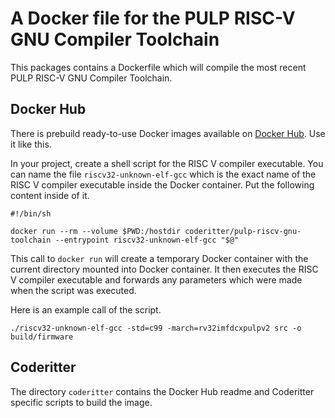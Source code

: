 # A Docker file for the PULP RISC-V GNU Compiler Toolchain

This packages contains a Dockerfile which will compile the most recent PULP RISC-V GNU Compiler Toolchain.

## Docker Hub

There is prebuild ready-to-use Docker images available on [Docker Hub](https://hub.docker.com/r/coderitter/pulp-riscv-gnu-toolchain). Use it like this.

In your project, create a shell script for the RISC V compiler executable. You can name the file `riscv32-unknown-elf-gcc` which is the exact name of the RISC V compiler executable inside the Docker container. Put the following content inside of it.

```
#!/bin/sh

docker run --rm --volume $PWD:/hostdir coderitter/pulp-riscv-gnu-toolchain --entrypoint riscv32-unknown-elf-gcc "$@"
```

This call to `docker run` will create a temporary Docker container with the current directory mounted into Docker container. It then executes the RISC V compiler executable and forwards any parameters which were made when the script was executed.

Here is an example call of the script.

```
./riscv32-unknown-elf-gcc -std=c99 -march=rv32imfdcxpulpv2 src -o build/firmware
```

## Coderitter

The directory `coderitter` contains the Docker Hub readme and Coderitter specific scripts to build the image.